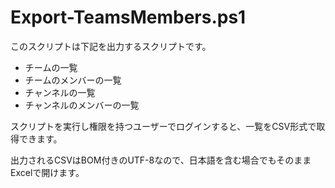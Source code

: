 # Export-TeamsMembers.ps1

このスクリプトは下記を出力するスクリプトです。

- チームの一覧
- チームのメンバーの一覧
- チャンネルの一覧
- チャンネルのメンバーの一覧

スクリプトを実行し権限を持つユーザーでログインすると、一覧をCSV形式で取得できます。

出力されるCSVはBOM付きのUTF-8なので、日本語を含む場合でもそのままExcelで開けます。




